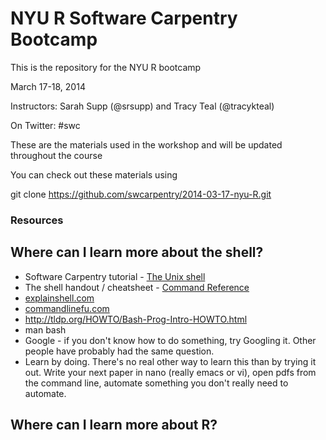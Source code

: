 NYU R Software Carpentry Bootcamp
============================

This is the repository for the NYU R bootcamp

March 17-18, 2014

Instructors: Sarah Supp (@srsupp) and Tracy Teal (@tracykteal)

On Twitter: #swc

These are the materials used in the workshop and will be updated throughout the course

You can check out these materials using

git clone https://github.com/swcarpentry/2014-03-17-nyu-R.git

### Resources

## Where can I learn more about the shell?

- Software Carpentry tutorial - [The Unix shell](http://software-carpentry.org/v4/shell/index.html)
- The shell handout / cheatsheet - [Command Reference](http://files.fosswire.com/2007/08/fwunixref.pdf)
- [explainshell.com](http://explainshell.com)
- [commandlinefu.com](http://www.commandlinefu.com/commands/browse)
- http://tldp.org/HOWTO/Bash-Prog-Intro-HOWTO.html
- man bash
- Google - if you don't know how to do something, try Googling it. Other people
have probably had the same question.
- Learn by doing. There's no real other way to learn this than by trying it
out.  Write your next paper in nano (really emacs or vi), open pdfs from
the command line, automate something you don't really need to automate.

## Where can I learn more about R?


